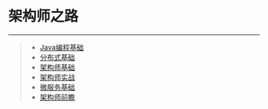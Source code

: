 # 架构师之路
------
> * [Java编程基础](https://github.com/czbxyls/architecture-learn/blob/master/java/Java%E7%BC%96%E7%A8%8B%E5%9F%BA%E7%A1%80.md)
> * [分布式基础](https://github.com/czbxyls/architecture-learn/blob/master/distribute/%E5%88%86%E5%B8%83%E5%BC%8F%E5%9F%BA%E7%A1%80.md)
> * [架构师基础](https://github.com/czbxyls/architecture-learn/blob/master/base/%E6%9E%B6%E6%9E%84%E5%B8%88%E5%9F%BA%E7%A1%80.md)
> * [架构师实战](https://github.com/czbxyls/architecture-learn/blob/master/practice/%E6%9E%B6%E6%9E%84%E5%B8%88%E5%AE%9E%E6%88%98.md)
> * [微服务基础](https://github.com/czbxyls/architecture-learn/blob/master/microservice/%E5%BE%AE%E6%9C%8D%E5%8A%A1.md)
> * [架构师前瞻](https://github.com/czbxyls/architecture-learn/blob/master/advance/%E6%9E%B6%E6%9E%84%E5%B8%88%E5%89%8D%E7%9E%BB.md)

